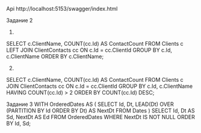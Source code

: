 Api http://localhost:5153/swagger/index.html

Задание 2

1.
SELECT 
    c.ClientName,
    COUNT(cc.Id) AS ContactCount
FROM 
    Clients c
LEFT JOIN 
    ClientContacts cc ON c.Id = cc.ClientId
GROUP BY 
    c.Id, c.ClientName
ORDER BY 
    c.ClientName;


2.
SELECT 
    c.ClientName,
    COUNT(cc.Id) AS ContactCount
FROM 
    Clients c
JOIN 
    ClientContacts cc ON c.Id = cc.ClientId
GROUP BY 
    c.Id, c.ClientName
HAVING 
    COUNT(cc.Id) > 2
ORDER BY 
    COUNT(cc.Id) DESC;

Задание 3
WITH OrderedDates AS (
    SELECT 
        Id,
        Dt,
        LEAD(Dt) OVER (PARTITION BY Id ORDER BY Dt) AS NextDt
    FROM Dates
)
SELECT 
    Id,
    Dt AS Sd,
    NextDt AS Ed
FROM OrderedDates
WHERE NextDt IS NOT NULL
ORDER BY Id, Sd;
